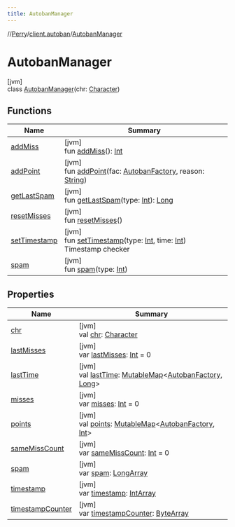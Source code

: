 ```yaml
---
title: AutobanManager
---
```

//[Perry](../../../index.html)/[client.autoban](../index.html)/[AutobanManager](index.html)



# AutobanManager



[jvm]\
class [AutobanManager](index.html)(chr: [Character](../../client/-character/index.html))



## Functions


| Name | Summary |
|---|---|
| [addMiss](add-miss.html) | [jvm]<br>fun [addMiss](add-miss.html)(): [Int](https://kotlinlang.org/api/latest/jvm/stdlib/kotlin/-int/index.html) |
| [addPoint](add-point.html) | [jvm]<br>fun [addPoint](add-point.html)(fac: [AutobanFactory](../-autoban-factory/index.html), reason: [String](https://kotlinlang.org/api/latest/jvm/stdlib/kotlin/-string/index.html)) |
| [getLastSpam](get-last-spam.html) | [jvm]<br>fun [getLastSpam](get-last-spam.html)(type: [Int](https://kotlinlang.org/api/latest/jvm/stdlib/kotlin/-int/index.html)): [Long](https://kotlinlang.org/api/latest/jvm/stdlib/kotlin/-long/index.html) |
| [resetMisses](reset-misses.html) | [jvm]<br>fun [resetMisses](reset-misses.html)() |
| [setTimestamp](set-timestamp.html) | [jvm]<br>fun [setTimestamp](set-timestamp.html)(type: [Int](https://kotlinlang.org/api/latest/jvm/stdlib/kotlin/-int/index.html), time: [Int](https://kotlinlang.org/api/latest/jvm/stdlib/kotlin/-int/index.html))<br>Timestamp checker |
| [spam](spam.html) | [jvm]<br>fun [spam](spam.html)(type: [Int](https://kotlinlang.org/api/latest/jvm/stdlib/kotlin/-int/index.html)) |


## Properties


| Name | Summary |
|---|---|
| [chr](chr.html) | [jvm]<br>val [chr](chr.html): [Character](../../client/-character/index.html) |
| [lastMisses](last-misses.html) | [jvm]<br>var [lastMisses](last-misses.html): [Int](https://kotlinlang.org/api/latest/jvm/stdlib/kotlin/-int/index.html) = 0 |
| [lastTime](last-time.html) | [jvm]<br>val [lastTime](last-time.html): [MutableMap](https://kotlinlang.org/api/latest/jvm/stdlib/kotlin.collections/-mutable-map/index.html)&lt;[AutobanFactory](../-autoban-factory/index.html), [Long](https://kotlinlang.org/api/latest/jvm/stdlib/kotlin/-long/index.html)&gt; |
| [misses](misses.html) | [jvm]<br>var [misses](misses.html): [Int](https://kotlinlang.org/api/latest/jvm/stdlib/kotlin/-int/index.html) = 0 |
| [points](points.html) | [jvm]<br>val [points](points.html): [MutableMap](https://kotlinlang.org/api/latest/jvm/stdlib/kotlin.collections/-mutable-map/index.html)&lt;[AutobanFactory](../-autoban-factory/index.html), [Int](https://kotlinlang.org/api/latest/jvm/stdlib/kotlin/-int/index.html)&gt; |
| [sameMissCount](same-miss-count.html) | [jvm]<br>var [sameMissCount](same-miss-count.html): [Int](https://kotlinlang.org/api/latest/jvm/stdlib/kotlin/-int/index.html) = 0 |
| [spam](spam.html) | [jvm]<br>var [spam](spam.html): [LongArray](https://kotlinlang.org/api/latest/jvm/stdlib/kotlin/-long-array/index.html) |
| [timestamp](timestamp.html) | [jvm]<br>var [timestamp](timestamp.html): [IntArray](https://kotlinlang.org/api/latest/jvm/stdlib/kotlin/-int-array/index.html) |
| [timestampCounter](timestamp-counter.html) | [jvm]<br>var [timestampCounter](timestamp-counter.html): [ByteArray](https://kotlinlang.org/api/latest/jvm/stdlib/kotlin/-byte-array/index.html) |

